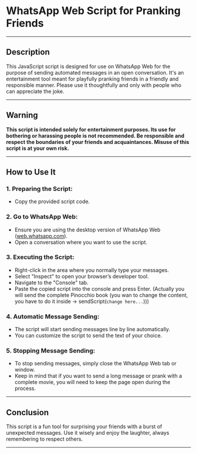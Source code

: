 

# WhatsApp Web Script for Pranking Friends
---
## Description
This JavaScript script is designed for use on WhatsApp Web for the purpose of sending automated messages in an open conversation. It's an entertainment tool meant for playfully pranking friends in a friendly and responsible manner. Please use it thoughtfully and only with people who can appreciate the joke.

---
## Warning
**This script is intended solely for entertainment purposes. Its use for bothering or harassing people is not recommended. Be responsible and respect the boundaries of your friends and acquaintances. Misuse of this script is at your own risk.**

---
## How to Use It
### 1. Preparing the Script:
   - Copy the provided script code. 
   

### 2. Go to WhatsApp Web:
   - Ensure you are using the desktop version of WhatsApp Web ([web.whatsapp.com](https://web.whatsapp.com/)).
   - Open a conversation where you want to use the script.

### 3. Executing the Script:
   - Right-click in the area where you normally type your messages.
   - Select "Inspect" to open your browser’s developer tool.
   - Navigate to the "Console" tab.
   - Paste the copied script into the console and press Enter. (Actually you will send the complete Pinocchio book (you wan to change the content, you have to do it inside  -> sendScript(` change here... `)))

### 4. Automatic Message Sending:
   - The script will start sending messages line by line automatically.
   - You can customize the script to send the text of your choice.

### 5. Stopping Message Sending:
   - To stop sending messages, simply close the WhatsApp Web tab or window.
   - Keep in mind that if you want to send a long message or prank with a complete movie, you will need to keep the page open during the process.

---
## Conclusion
This script is a fun tool for surprising your friends with a burst of unexpected messages. Use it wisely and enjoy the laughter, always remembering to respect others.

---

